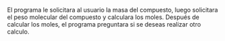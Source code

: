 El programa le solicitara al usuario la masa del compuesto, luego solicitara el peso molecular del compuesto y calculara los moles.
Después de calcular los moles, el programa preguntara si se deseas realizar otro calculo.
